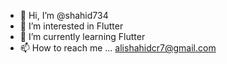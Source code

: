 - 👋 Hi, I’m @shahid734
- 👀 I’m interested in Flutter
- 🌱 I’m currently learning Flutter
- 📫 How to reach me ... alishahidcr7@gmail.com

<!---
shahid734/shahid734 is a ✨ special ✨ repository because its `README.md` (this file) appears on your GitHub profile.
You can click the Preview link to take a look at your changes.
--->
